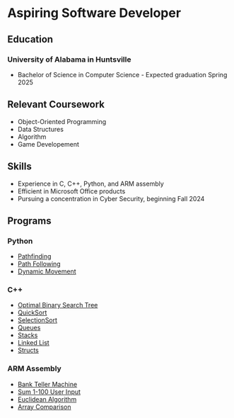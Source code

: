 # Aspiring Software Developer

## Education
### University of Alabama in Huntsville
- Bachelor of Science in Computer Science - Expected graduation Spring 2025

## Relevant Coursework
- Object-Oriented Programming
- Data Structures
- Algorithm
- Game Developement

## Skills
- Experience in C, C++, Python, and ARM assembly
- Efficient in Microsoft Office products
- Pursuing a concentration in Cyber Security, beginning Fall 2024

## Programs
### Python
- [Pathfinding](https://github.com/whook2/Python-Pathfinding)
- [Path Following](https://github.com/whook2/Python-Path-Following)
- [Dynamic Movement](https://github.com/whook2/Python-Dynamic-Movement)

### C++
- [Optimal Binary Search Tree](https://github.com/whook2/Cpp--OBST)
- [QuickSort](https://github.com/whook2/Cpp-Quicksort)
- [SelectionSort](https://github.com/whook2/CS221-4)
- [Queues](https://github.com/whook2/CS221-3.2)
- [Stacks](https://github.com/whook2/CS221-3.1)
- [Linked List](https://github.com/whook2/CS221-2)
- [Structs](https://github.com/whook2/CS221-1)

### ARM Assembly
- [Bank Teller Machine](https://github.com/whook2/ARM-Lab-5)
- [Sum 1-100 User Input](https://github.com/whook2/ARM-Lab-4)
- [Euclidean Algorithm](https://github.com/whook2/ARM-Program-2)
- [Array Comparison](https://github.com/whook2/ARM-Program-1)

